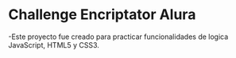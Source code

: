 <h1>Challenge Encriptator Alura</h1>

-Este proyecto fue creado para practicar funcionalidades de logica JavaScript, HTML5 y CSS3.

